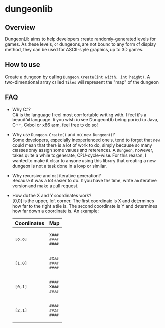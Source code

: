 # dungeonlib
## Overview
DungeonLib aims to help developers create randomly-generated levels for games.
As these levels, or dungeons, are not bound to any form of display method, they can be used for ASCII-style graphics, up to 3D games.

## How to use
Create a dungeon by calling `Dungeon.Create(int width, int height)`.
A two-dimensional array called `Tiles` will represent the "map" of the dungeon

## FAQ
 - Why C#?  
   C# is the language I feel most comfortable writing with. I feel it's a beautiful language. If you wish to see DungeonLib being ported to Java, C++, Cobol or x86 asm, feel free to do so!

 - Why use `Dungeon.Create()` and not `new Dungeon()`?  
   Some developers, especially inexperienced one's, tend to forget that `new` could mean that there is a lot of work to do, simply because so many classes only assign some values and references. A `Dungeon`, however, takes quite a while to generate, CPU-cycle-wise. For this reason, I wanted to make it clear to anyone using this library that creating a new dungeon is not a task done in a loop or similar.

 - Why recursive and not iterative generation?  
   Because it was a lot easier to do. If you have the time, write an iterative version and make a pull request.

 - How do the X and Y coordinates work?  
   [0,0] is the upper, left corner. The first coordinate is X and determines how far to the right a tile is. The second coordinate is Y and determines how far down a coordinate is. An example:
   <table>
    <thead>
      <tr>
       <th>Coordinates</th>
       <th>Map</th>
      </tr>
    </thead>
    <tbody>
      <tr>
       <td><pre>[0,0]</pre></th>
       <td><pre>X###<br/>####<br/>####</pre></th>
      </tr>
      <tr>
       <td><pre>[1,0]</pre></th>
       <td><pre>#X##<br/>####<br/>####</pre></th>
      </tr>
      <tr>
       <td><pre>[0,1]</pre></th>
       <td><pre>####<br/>X###<br/>####</pre></th>
      </tr>
      <tr>
       <td><pre>[2,1]</pre></th>
       <td><pre>####<br/>##X#<br/>####</pre></th>
      </tr>
    </tbody>
   </table>
